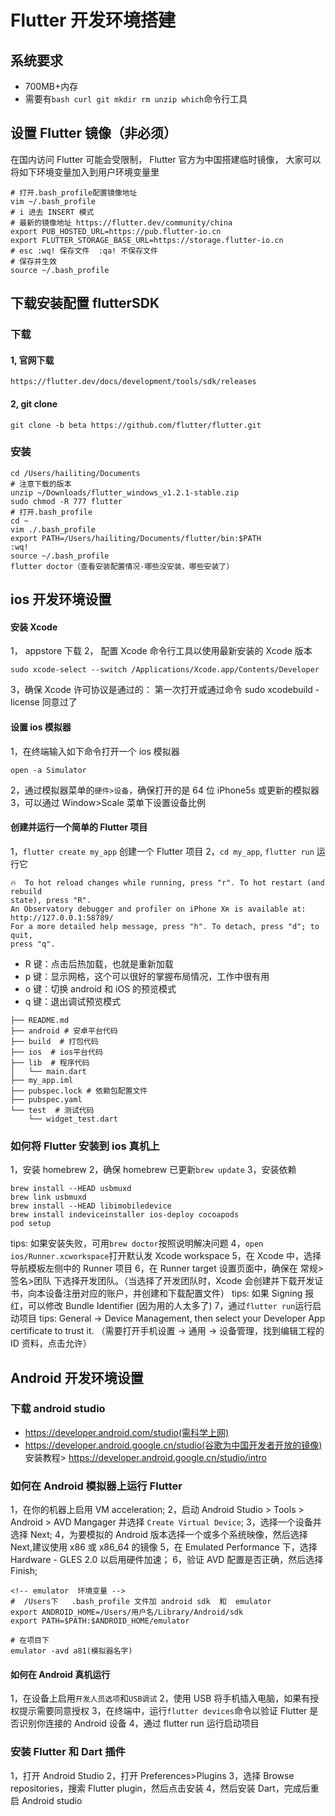 # Flutter 开发环境搭建

## 系统要求

- 700MB+内存
- 需要有`bash curl git mkdir rm unzip which`命令行工具

## 设置 Flutter 镜像（非必须）

在国内访问 Flutter 可能会受限制， Flutter 官方为中国搭建临时镜像， 大家可以将如下环境变量加入到用户环境变量里

```
# 打开.bash_profile配置镜像地址
vim ~/.bash_profile
# i 进去 INSERT 模式
# 最新的镜像地址 https://flutter.dev/community/china
export PUB_HOSTED_URL=https://pub.flutter-io.cn
export FLUTTER_STORAGE_BASE_URL=https://storage.flutter-io.cn
# esc :wq! 保存文件  :qa! 不保存文件
# 保存并生效
source ~/.bash_profile
```

## 下载安装配置 flutterSDK

### 下载

#### 1, 官网下载

`https://flutter.dev/docs/development/tools/sdk/releases`

#### 2, git clone

`git clone -b beta https://github.com/flutter/flutter.git`

### 安装

```
cd /Users/hailiting/Documents
# 注意下载的版本
unzip ~/Downloads/flutter_windows_v1.2.1-stable.zip
sudo chmod -R 777 flutter
# 打开.bash_profile
cd ~
vim ./.bash_profile
export PATH=/Users/hailiting/Documents/flutter/bin:$PATH
:wq!
source ~/.bash_profile
flutter doctor（查看安装配置情况-哪些没安装，哪些安装了）
```

## ios 开发环境设置

#### 安装 Xcode

1， appstore 下载
2， 配置 Xcode 命令行工具以使用最新安装的 Xcode 版本

```
sudo xcode-select --switch /Applications/Xcode.app/Contents/Developer
```

3，确保 Xcode 许可协议是通过的： 第一次打开或通过命令 sudo xcodebuild -license 同意过了

#### 设置 ios 模拟器

1，在终端输入如下命令打开一个 ios 模拟器

```
open -a Simulator
```

2，通过模拟器菜单的`硬件>设备`，确保打开的是 64 位 iPhone5s 或更新的模拟器
3，可以通过 Window>Scale 菜单下设置设备比例

#### 创建并运行一个简单的 Flutter 项目

1，`flutter create my_app` 创建一个 Flutter 项目
2，`cd my_app`, `flutter run` 运行它

```
🔥  To hot reload changes while running, press "r". To hot restart (and rebuild
state), press "R".
An Observatory debugger and profiler on iPhone Xʀ is available at:
http://127.0.0.1:58789/
For a more detailed help message, press "h". To detach, press "d"; to quit,
press "q".
```

- R 键：点击后热加载，也就是重新加载
- p 键：显示网格，这个可以很好的掌握布局情况，工作中很有用
- o 键：切换 android 和 iOS 的预览模式
- q 键：退出调试预览模式

```
├── README.md
├── android # 安卓平台代码
├── build  # 打包代码
├── ios  # ios平台代码
├── lib  # 程序代码
│   └── main.dart
├── my_app.iml
├── pubspec.lock # 依赖包配置文件
├── pubspec.yaml
└── test  # 测试代码
    └── widget_test.dart
```

### 如何将 Flutter 安装到 ios 真机上

1，安装 homebrew
2，确保 homebrew 已更新`brew update`
3，安装依赖

```
brew install --HEAD usbmuxd
brew link usbmuxd
brew install --HEAD libimobiledevice
brew install indeviceinstaller ios-deploy cocoapods
pod setup
```

tips: 如果安装失败，可用`brew doctor`按照说明解决问题
4，`open ios/Runner.xcworkspace`打开默认发 Xcode workspace
5，在 Xcode 中，选择导航模板左侧中的 Runner 项目
6，在 Runner target 设置页面中，确保在 常规>签名>团队 下选择开发团队。（当选择了开发团队时，Xcode 会创建并下载开发证书，向本设备注册对应的账户，并创建和下载配置文件）
tips: 如果 Signing 报红，可以修改 Bundle Identifier (因为用的人太多了)
7，通过`flutter run`运行启动项目
tips: General -> Device Management, then select your Developer App certificate to trust it. （需要打开手机设置 -> 通用 -> 设备管理，找到编辑工程的 ID 资料，点击允许）

## Android 开发环境设置

### 下载 android studio

- https://developer.android.com/studio(需科学上网)
- https://developer.android.google.cn/studio(谷歌为中国开发者开放的镜像)
  安装教程> https://developer.android.google.cn/studio/intro

### 如何在 Android 模拟器上运行 Flutter

1，在你的机器上启用 VM acceleration;
2，启动 Android Studio > Tools > Android > AVD Mangager 并选择 `Create Virtual Device`;
3，选择一个设备并选择 Next;
4，为要模拟的 Android 版本选择一个或多个系统映像，然后选择 Next,建议使用 x86 或 x86_64 的镜像
5，在 Emulated Performance 下，选择 Hardware - GLES 2.0 以启用硬件加速；
6，验证 AVD 配置是否正确，然后选择 Finish;

```
<!-- emulator  环境变量 -->
#  /Users下   .bash_profile 文件加 android sdk  和  emulator
export ANDROID_HOME=/Users/用户名/Library/Android/sdk
export PATH=$PATH:$ANDROID_HOME/emulator

# 在项目下
emulator -avd a81(模拟器名字)
```

#### 如何在 Android 真机运行

1，在设备上启用`开发人员选项`和`USB调试`
2，使用 USB 将手机插入电脑，如果有授权提示需要同意授权
3，在终端中，运行`flutter devices`命令以验证 Flutter 是否识别你连接的 Android 设备
4，通过 flutter run 运行启动项目

### 安装 Flutter 和 Dart 插件

1，打开 Android Studio
2，打开 Preferences>Plugins
3，选择 Browse repositories，搜索 Flutter plugin，然后点击安装
4，然后安装 Dart，完成后重启 Android studio
